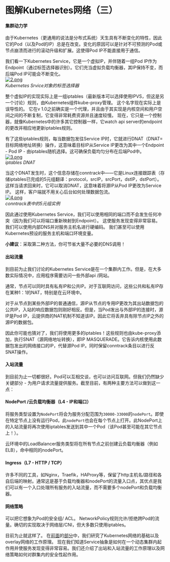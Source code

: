 # 图解Kubernetes网络（三）

#### 集群动力学

由于Kubernetes（更通用的说法是分布式系统）天生具有不断变化的特性，因此它的Pod（以及Pod的IP）总是在改变。变化的原因可以是针对不可预测的Pod或节点崩溃而进行的滚动升级和扩展。这使得Pod IP不能直接用于通信。  
  
我们看一下Kubernetes Service，它是一个虚拟IP，并伴随着一组Pod IP作为Endpoint（通过标签选择器识别）。它们充当虚拟负载均衡器，其IP保持不变，而后端Pod IP可能会不断变化。  
[![2.png](http://dockone.io/uploads/article/20181218/49b016c98c39a365446a5af3963fbd1e.png)](http://dockone.io/uploads/article/20181218/49b016c98c39a365446a5af3963fbd1e.png)  
_Kubernetes Srvice对象的标签选择器_  
  
整个虚拟IP的实现实际上是一组iptables（最新版本可以选择使用IPVS，但这是另一个讨论）规则，由Kubernetes组件kube-proxy管理。 这个名字现在实际上是误导性的。 它在v 1.0之前确实是一个代理，并且由于其实现是内核空间和用户空间之间的不断复制，它变得非常耗费资源并且速度较慢。 现在，它只是一个控制器，就像Kubernetes中的许多其它控制器一样，它watch api server的endpoint的更改并相应地更新iptables规则。  
  
有了这些iptables规则，每当数据包发往Service IP时，它就进行DNAT（DNAT=目标网络地址转换）操作，这意味着目标IP从Service IP更改为其中一个Endpoint - Pod IP - 由iptables随机选择。这可确保负载均匀分布在后端Pod中。  
[![3.png](http://dockone.io/uploads/article/20181218/79811160b699c5e3a52ef21f63ea9d08.png)](http://dockone.io/uploads/article/20181218/79811160b699c5e3a52ef21f63ea9d08.png)  
_iptables DNAT_  
  
当这个DNAT发生时，这个信息存储在conntrack中——它是Linux连接跟踪表（存储iptables已完成的5元组翻译：protocol，srcIP，srcPort，dstIP，dstPort）。 这样当请求回来时，它可以取消DNAT，这意味着将源IP从Pod IP更改为Service IP。 这样，客户端就不用关心后台如何处理数据包流。  
[![4.png](http://dockone.io/uploads/article/20181218/84ad2825d163d97545ba04d94aa2937b.png)](http://dockone.io/uploads/article/20181218/84ad2825d163d97545ba04d94aa2937b.png)  
_conntrack表中的5元组实例_  
  
因此通过使用Kubernetes Service，我们可以使用相同的端口而不会发生任何冲突（因为我们可以将端口重新映射到Endpoint）。 这使服务发现变得非常容易。 我们可以使用内部DNS并对服务主机名进行硬编码。 我们甚至可以使用Kubernetes预设的服务主机和端口环境变量。  
  
**小建议**：采取第二种方法，你可节省大量不必要的DNS调用！  


#### 出站流量

到目前为止我们讨论的Kubernetes Service是在一个集群内工作。但是，在大多数实际情况中，应用程序需要访问一些外部api /网站。  
  
通常，节点可以同时具有私有IP和公共IP。对于互联网访问，这些公共和私有IP存在某种1：1的NAT，特别是在云环境中。  
  
对于从节点到某些外部IP的普通通信，源IP从节点的专用IP更改为其出站数据包的公共IP，入站的响应数据包则刚好相反。但是，当Pod发出与外部IP的连接时，源IP是Pod IP，云提供商的NAT机制不知道该IP。因此它将丢弃具有除节点IP之外的源IP的数据包。  
  
因此你可能也猜对了，我们将使用更多的iptables！这些规则也由kube-proxy添加，执行SNAT（源网络地址转换），即IP MASQUERADE。它告诉内核使用此数据包发出的网络接口的IP，代替源Pod IP。同时保留conntrack条目以进行反SNAT操作。  


#### 入站流量

到目前为止一切都很好。Pod可以互相交谈，也可以访问互联网。但我们仍然缺少关键部分 - 为用户请求流量提供服务。截至目前，有两种主要方法可以做到这一点：  


#### NodePort /云负载均衡器（L4 - IP和端口）

将服务类型设置为`NodePort`将会为服务分配范围为`30000-33000`的`nodePort`。即使在特定节点上没有运行Pod，此`nodePort`也会在每个节点上打开。此NodePort上的入站流量将再次使用iptables发送到其中一个Pod（该Pod甚至可能在其它节点上！）。  
  
云环境中的LoadBalancer服务类型将在所有节点之前创建云负载均衡器（例如ELB），命中相同的nodePort。  


#### Ingress（L7 - HTTP / TCP）

许多不同的工具，如Nginx，Traefik，HAProxy等，保留了http主机名/路径和各自后端的映射。通常这是基于负载均衡器和nodePort的流量入口点，其优点是我们可以有一个入口处理所有服务的入站流量，而不需要多个nodePort和负载均衡器。  


#### 网络策略

可以把它想象为Pod的安全组/ ACL。 NetworkPolicy规则允许/拒绝跨Pod的流量。确切的实现取决于网络层/CNI，但大多数只使用iptables。  
  
目前为止就这样了。 在[前面](http://dockone.io/article/3211)的[部分](http://dockone.io/article/3212)中，我们研究了Kubernetes网络的基础以及overlay网络的工作原理。 现在我们知道Service抽象是如何在一个动态集群内起作用并使服务发现变得非常容易。我们还介绍了出站和入站流量的工作原理以及网络策略如何对群集内的安全性起作用。

